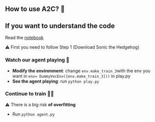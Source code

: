 ## How to use A2C? 📖
## If you want to understand the code
Read the [notebook](https://github.com/simoninithomas/Deep_reinforcement_learning_Course/blob/master/A2C%20with%20Sonic%20the%20Hedgehog/How%20works%20Sonic%20A2C.ipynb)

⚠️ First you need to follow Step 1 (Download Sonic the Hedgehog)
### Watch our agent playing 👀
- **Modify the environment**: change `env.make_train_3`with the env you want in `env= DummyVecEnv([env.make_train_3]))` in play.py
- **See the agent playing**: run `python play.py`

### Continue to train 🏃‍♂️
⚠️ There is a big risk **of overfitting**
- Run `python agent.py`
